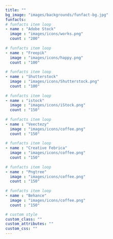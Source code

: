 ```yaml
---
title: ""
bg_image: "images/backgrounds/funfact-bg.jpg"
funfacts:
# funfacts item loop
- name : "Adobe Stock"
  image : "images/icons/works.png"
  count : "200"
  
# funfacts item loop
- name : "Freepik"
  image : "images/icons/happy.png"
  count : "100"
  
# funfacts item loop
- name : "Shutterstock"
  image : "images/icons/Shutterstock.png"
  count : "100"
  
# funfacts item loop
- name : "istock"
  image : "images/icons/iStock.png"
  count : "150"
  
# funfacts item loop
- name : "Veectezy"
  image : "images/icons/coffee.png"
  count : "150"
  
# funfacts item loop
- name : "Creative Febrica"
  image : "images/icons/coffee.png"
  count : "150"
  
# funfacts item loop
- name : "Pngtree"
  image : "images/icons/coffee.png"
  count : "150"
  
# funfacts item loop
- name : "Behance"
  image : "images/icons/coffee.png"
  count : "150"

# custom style
custom_class: "" 
custom_attributes: "" 
custom_css: ""
---
```


